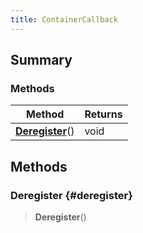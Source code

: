 ```yaml
---
title: ContainerCallback
---
```


## Summary

### Methods

| Method | Returns |
| ------ | ------- |
| **[Deregister](#deregister)**() | void |

## Methods

### Deregister {#deregister}

> **Deregister**()

